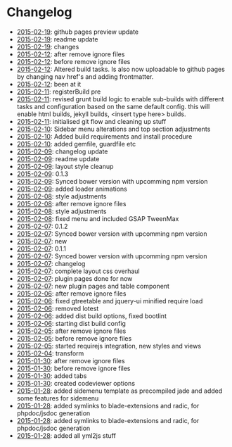 # Changelog



- [2015-02-19](https://github.com/packadic/theme/commit/77ce132fcc68b7073da03f5780b1e32a99f26f32): github pages preview update  
- [2015-02-19](https://github.com/packadic/theme/commit/f2ec0b1ad5c22026eebd0cc73180edc20bd6a245): readme update  
- [2015-02-19](https://github.com/packadic/theme/commit/a0e70c462dceb618f14380d5add82a1625ef031d): changes  
- [2015-02-12](https://github.com/packadic/theme/commit/c282af82e2169a1d37172ef1d3e58c10149b98c9): after remove ignore files  
- [2015-02-12](https://github.com/packadic/theme/commit/f5d336f37a0fbf10c8b19b15632a034541102f43): before remove ignore files  
- [2015-02-12](https://github.com/packadic/theme/commit/a84d36268cdb7a012225e760a2e329c81c436882): Altered build tasks. Is also now uploadable to github pages by changing nav href&#x27;s and adding frontmatter.  
- [2015-02-12](https://github.com/packadic/theme/commit/c21cbde7d977ad3c965fde34a386751045c28f59): been at it  
- [2015-02-11](https://github.com/packadic/theme/commit/cdca639442461827c810d50f0d19c7b19e358697): registerBuild pre  
- [2015-02-11](https://github.com/packadic/theme/commit/b5a87942bcfdcdf0f1da9e226233b042b1a9e9ed): revised grunt build logic to enable sub-builds with different tasks and configuration based on the same default config. this will enable html builds, jekyll builds, &lt;insert type here&gt; builds.  
- [2015-02-11](https://github.com/packadic/theme/commit/6eeb6e2a26c90796e0f9146bd0a6b5ff60e5d876): initialised git flow and cleaning up stuff  
- [2015-02-10](https://github.com/packadic/theme/commit/6ba648f35c3822189e7172f1115d3beac7c0c6a3): Sidebar menu alterations and top section adjustments  
- [2015-02-10](https://github.com/packadic/theme/commit/9417cf6e4728db1b113e53e01c05a2b454c3502d): Added build requirements and install procedure  
- [2015-02-10](https://github.com/packadic/theme/commit/41995c1feda8141830f8f3b9913e1b36c55eb553): added gemfile, guardfile etc  
- [2015-02-09](https://github.com/packadic/theme/commit/dda3cc8e101a921edfda67fabf0dcd7c39369b6f): changelog update  
- [2015-02-09](https://github.com/packadic/theme/commit/9fff8197cecc5ea62c38e13676686920bc42a41d): readme update  
- [2015-02-09](https://github.com/packadic/theme/commit/d95b072b71de53ed45f954101b7c5af37b877cfd): layout style cleanup  
- [2015-02-09](https://github.com/packadic/theme/commit/f9fa077687f29c80671d09d13d140456bd1f26d8): 0.1.3  
- [2015-02-09](https://github.com/packadic/theme/commit/16bdaada5291cef28906ef59ecdc00a44bfc982d): Synced bower version with upcomming npm version  
- [2015-02-09](https://github.com/packadic/theme/commit/fa34f82a9eaff8eeb9eb1b6d850563296d23662f): added loader animations  
- [2015-02-08](https://github.com/packadic/theme/commit/fa8a078baa6a159e08d15655a0d70134d16f187b): style adjustments  
- [2015-02-08](https://github.com/packadic/theme/commit/323b576bd5d01e5d68701747b7fc4e943664c7f2): after remove ignore files  
- [2015-02-08](https://github.com/packadic/theme/commit/cd837e830c99dabf6a79c9c21cea9eb2fcce4127): style adjustments  
- [2015-02-08](https://github.com/packadic/theme/commit/8df138b913c99c48a26711c99d0352660f5f8f1a): fixed menu and included GSAP TweenMax  
- [2015-02-07](https://github.com/packadic/theme/commit/e6d5d62d46e8e2daaefa1b8b84287e33a6edc987): 0.1.2  
- [2015-02-07](https://github.com/packadic/theme/commit/d9f104ea112c7820808eac4d9e2827cd783ee252): Synced bower version with upcomming npm version  
- [2015-02-07](https://github.com/packadic/theme/commit/811e0b8bdac3090201408a37077f13af750ecbef): new  
- [2015-02-07](https://github.com/packadic/theme/commit/e95fd2ef0d2a6f47e037bb156aa2f8bd63b31518): 0.1.1  
- [2015-02-07](https://github.com/packadic/theme/commit/d2a84a3fc7b5511840f1fd975df4387be3dd558c): Synced bower version with upcomming npm version  
- [2015-02-07](https://github.com/packadic/theme/commit/6118712e168e66a7b667f965e3435682a83110e3): changelog  
- [2015-02-07](https://github.com/packadic/theme/commit/b0f3b41b1654c29826e4b79d0fb5953e8d1708d1): complete layout css overhaul  
- [2015-02-07](https://github.com/packadic/theme/commit/c3240ec99b734482abf134944540df12820e330e): plugin pages done for now  
- [2015-02-07](https://github.com/packadic/theme/commit/9707c7bcb5924c5345d28047c369b5096ddc2e1c): new plugin pages and table component  
- [2015-02-06](https://github.com/packadic/theme/commit/b9aa0111d94334d0a25a2ded6fb0ec6d980e1f25): after remove ignore files  
- [2015-02-06](https://github.com/packadic/theme/commit/a905a95a991672ef8c5a2285921fe4bf33c41157): fixed gtreetable and jquery-ui minified require load  
- [2015-02-06](https://github.com/packadic/theme/commit/eb95304f811b14ff010e51a90323c67cfac02768): removed lotest  
- [2015-02-06](https://github.com/packadic/theme/commit/95f25844aafbda783f74e0b710a9e56ffc54e1cb): added dist build options, fixed bootlint  
- [2015-02-06](https://github.com/packadic/theme/commit/69127b9e15da8003354bd525e4ca01f7f416a443): starting dist build config  
- [2015-02-05](https://github.com/packadic/theme/commit/5d6a486c703c1c916e96c04ef18de8dde4627801): after remove ignore files  
- [2015-02-05](https://github.com/packadic/theme/commit/1e0153c1ef23cdb01c31af7012e3d7eeb9ca3f69): before remove ignore files  
- [2015-02-05](https://github.com/packadic/theme/commit/c1c54142be1b7df8f3a0daa4a604c51add1f5768): started requirejs integration, new styles and views  
- [2015-02-04](https://github.com/packadic/theme/commit/478182aee1c87898680459e8a434272dbdf8d780): transform  
- [2015-01-30](https://github.com/packadic/theme/commit/dc3c5dd0e5821a2f2f987036e1d8913d03ac36cb): after remove ignore files  
- [2015-01-30](https://github.com/packadic/theme/commit/0c0941d475971bd53698e0b2d91ddccca1357b0c): before remove ignore files  
- [2015-01-30](https://github.com/packadic/theme/commit/c1022253eacc9a9a7b3cbc61361ada86400d2027): added tabs  
- [2015-01-30](https://github.com/packadic/theme/commit/9593e9746396e277b6acd4144e3dd261ec54ca94): created codeviewer options  
- [2015-01-28](https://github.com/packadic/theme/commit/27290d2b3ecb258e7e80cb07006d8aa8497cb4ae): added sidemenu template as precompiled jade and added some features for sidemenu  
- [2015-01-28](https://github.com/packadic/theme/commit/be0b57e8ff610917c348c937daddca145b1ab70e): added symlinks to blade-extensions and radic, for phpdoc/jsdoc generation  
- [2015-01-28](https://github.com/packadic/theme/commit/5e94d25030840520e551944496ddaa395ce54f8f): added symlinks to blade-extensions and radic, for phpdoc/jsdoc generation  
- [2015-01-28](https://github.com/packadic/theme/commit/0c8841ba4f018e431bcb083a2fc83b46b1d8e9bd): added all yml2js stuff  

